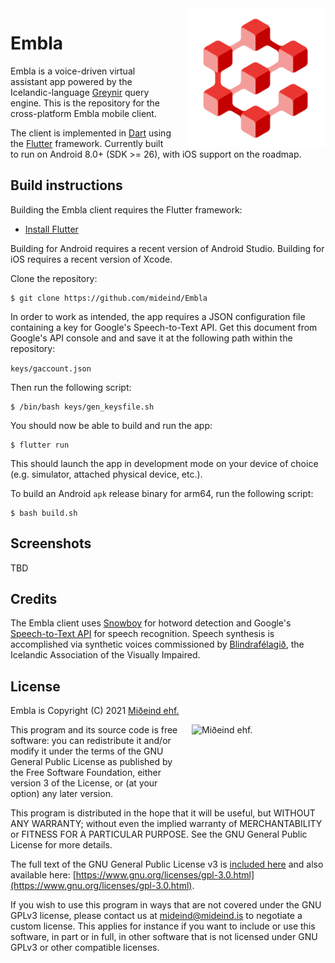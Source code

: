 <img src="assets/images/logo.png" align="right" width="224" height="224" style="margin-left:20px;">

# Embla

Embla is a voice-driven virtual assistant app powered by the Icelandic-language
[Greynir](https://greynir.is) query engine. This is the repository for the
cross-platform Embla mobile client.

The client is implemented in [Dart](https://dart.dev/) using the
[Flutter](https://flutter.dev) framework. Currently built to run on Android 8.0+ (SDK >= 26),
with iOS support on the roadmap.

## Build instructions

Building the Embla client requires the Flutter framework:

* [Install Flutter](https://flutter.dev/docs/get-started/install)

Building for Android requires a recent version of Android Studio. Building for iOS
requires a recent version of Xcode.

Clone the repository:

```
$ git clone https://github.com/mideind/Embla
```

In order to work as intended, the app requires a JSON configuration file containing a key
for Google's Speech-to-Text API. Get this document from Google's API console and and save
it at the following path within the repository:

```keys/gaccount.json```

Then run the following script:

```
$ /bin/bash keys/gen_keysfile.sh
```

You should now be able to build and run the app:

```
$ flutter run
```

This should launch the app in development mode on your device of choice (e.g.
simulator, attached physical device, etc.).

To build an Android `apk` release binary for arm64, run the following script:

```
$ bash build.sh
```

## Screenshots

TBD

## Credits

The Embla client uses [Snowboy](https://github.com/seasalt-ai/snowboy) for hotword
detection and Google's [Speech-to-Text API](https://cloud.google.com/speech-to-text) for
speech recognition. Speech synthesis is accomplished via synthetic voices commissioned by
[Blindrafélagið](https://blind.is), the Icelandic Association of the Visually Impaired.

## License

Embla is Copyright (C) 2021 [Miðeind ehf.](https://mideind.is)

<a href="https://mideind.is"><img src="assets/images/mideind_logo.png" alt="Miðeind ehf." width="214" height="66" align="right" style="margin-left:20px; margin-bottom: 20px;"></a>

This program and its source code is free software: you can redistribute it and/or modify it
under the terms of the GNU General Public License as published by the Free
Software Foundation, either version 3 of the License, or (at your option) any later
version.

This program is distributed in the hope that it will be useful, but WITHOUT
ANY WARRANTY; without even the implied warranty of MERCHANTABILITY or FITNESS FOR
A PARTICULAR PURPOSE. See the GNU General Public License for more details.

The full text of the GNU General Public License v3 is
[included here](https://github.com/mideind/PyEmbla/blob/master/LICENSE.txt)
and also available here:
[https://www.gnu.org/licenses/gpl-3.0.html](https://www.gnu.org/licenses/gpl-3.0.html).

If you wish to use this program in ways that are not covered under the
GNU GPLv3 license, please contact us at [mideind@mideind.is](mailto:mideind@mideind.is)
to negotiate a custom license. This applies for instance if you want to include or use
this software, in part or in full, in other software that is not licensed under
GNU GPLv3 or other compatible licenses.
